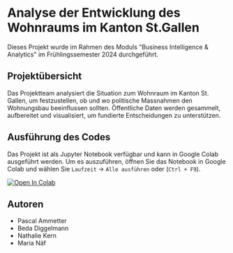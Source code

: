 # Analyse der Entwicklung des Wohnraums im Kanton St.Gallen

Dieses Projekt wurde im Rahmen des Moduls "Business Intelligence & Analytics" im Frühlingssemester 2024 durchgeführt.

## Projektübersicht

Das Projektteam analysiert die Situation zum Wohnraum im Kanton St. Gallen, um festzustellen, ob und wo politische Massnahmen den Wohnungsbau beeinflussen sollten. Öffentliche Daten werden gesammelt, aufbereitet und visualisiert, um fundierte Entscheidungen zu unterstützen.

## Ausführung des Codes
Das Projekt ist als Jupyter Notebook verfügbar und kann in Google Colab ausgeführt werden. Um es auszuführen, öffnen Sie das Notebook in Google Colab und wählen Sie `Laufzeit` -> `Alle ausführen` oder (`Ctrl + F9`).

<a href="https://colab.research.google.com/github/bedadiggelmann/bina/blob/main/BINA_Dokumentation.ipynb" target="_blank">
    <img src="https://colab.research.google.com/assets/colab-badge.svg" alt="Open In Colab">
</a>

## Autoren

- Pascal Ammetter
- Beda Diggelmann
- Nathalie Kern
- Maria Näf
